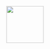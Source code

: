 <div id="header" align="center">
  <img src="https://dribbble.com/shots/8768655-Cat-typing?utm_source=Clipboard_Shot&utm_campaign=MarinaMakoto&utm_content=Cat%20typing&utm_medium=Social_Share&utm_source=Clipboard_Shot&utm_campaign=MarinaMakoto&utm_content=Cat%20typing&utm_medium=Social_Share" width="100"/>
</div>

